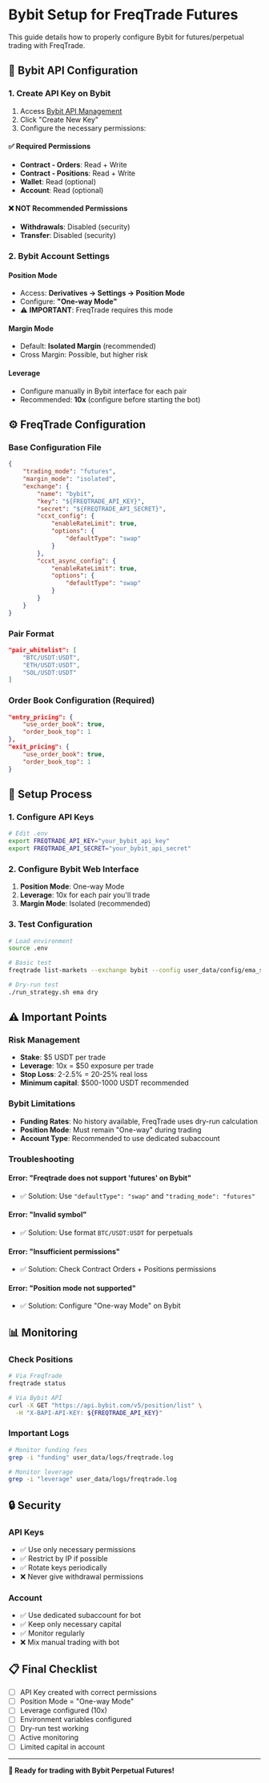 # Bybit Setup for FreqTrade Futures

This guide details how to properly configure Bybit for futures/perpetual trading with FreqTrade.

## 🔧 Bybit API Configuration

### 1. Create API Key on Bybit

1. Access [Bybit API Management](https://www.bybit.com/app/user/api-management)
2. Click "Create New Key"
3. Configure the necessary permissions:

#### ✅ Required Permissions
- **Contract - Orders**: Read + Write
- **Contract - Positions**: Read + Write  
- **Wallet**: Read (optional)
- **Account**: Read (optional)

#### ❌ NOT Recommended Permissions
- **Withdrawals**: Disabled (security)
- **Transfer**: Disabled (security)

### 2. Bybit Account Settings

#### Position Mode
- Access: **Derivatives → Settings → Position Mode**
- Configure: **"One-way Mode"** 
- ⚠️ **IMPORTANT**: FreqTrade requires this mode

#### Margin Mode
- Default: **Isolated Margin** (recommended)
- Cross Margin: Possible, but higher risk

#### Leverage
- Configure manually in Bybit interface for each pair
- Recommended: **10x** (configure before starting the bot)

## ⚙️ FreqTrade Configuration

### Base Configuration File

```json
{
    "trading_mode": "futures",
    "margin_mode": "isolated", 
    "exchange": {
        "name": "bybit",
        "key": "${FREQTRADE_API_KEY}",
        "secret": "${FREQTRADE_API_SECRET}",
        "ccxt_config": {
            "enableRateLimit": true,
            "options": {
                "defaultType": "swap"
            }
        },
        "ccxt_async_config": {
            "enableRateLimit": true,
            "options": {
                "defaultType": "swap"
            }
        }
    }
}
```

### Pair Format

```json
"pair_whitelist": [
    "BTC/USDT:USDT",
    "ETH/USDT:USDT", 
    "SOL/USDT:USDT"
]
```

### Order Book Configuration (Required)

```json
"entry_pricing": {
    "use_order_book": true,
    "order_book_top": 1
},
"exit_pricing": {
    "use_order_book": true,
    "order_book_top": 1
}
```

## 🚀 Setup Process

### 1. Configure API Keys
```bash
# Edit .env
export FREQTRADE_API_KEY="your_bybit_api_key"
export FREQTRADE_API_SECRET="your_bybit_api_secret"
```

### 2. Configure Bybit Web Interface

1. **Position Mode**: One-way Mode
2. **Leverage**: 10x for each pair you'll trade
3. **Margin Mode**: Isolated (recommended)

### 3. Test Configuration

```bash
# Load environment
source .env

# Basic test
freqtrade list-markets --exchange bybit --config user_data/config/ema_scalping_config.json

# Dry-run test
./run_strategy.sh ema dry
```

## ⚠️ Important Points

### Risk Management
- **Stake**: $5 USDT per trade
- **Leverage**: 10x = $50 exposure per trade
- **Stop Loss**: 2-2.5% = 20-25% real loss
- **Minimum capital**: $500-1000 USDT recommended

### Bybit Limitations
- **Funding Rates**: No history available, FreqTrade uses dry-run calculation
- **Position Mode**: Must remain "One-way" during trading
- **Account Type**: Recommended to use dedicated subaccount

### Troubleshooting

#### Error: "Freqtrade does not support 'futures' on Bybit"
- ✅ Solution: Use `"defaultType": "swap"` and `"trading_mode": "futures"`

#### Error: "Invalid symbol" 
- ✅ Solution: Use format `BTC/USDT:USDT` for perpetuals

#### Error: "Insufficient permissions"
- ✅ Solution: Check Contract Orders + Positions permissions

#### Error: "Position mode not supported"
- ✅ Solution: Configure "One-way Mode" on Bybit

## 📊 Monitoring

### Check Positions
```bash
# Via FreqTrade
freqtrade status

# Via Bybit API
curl -X GET "https://api.bybit.com/v5/position/list" \
  -H "X-BAPI-API-KEY: ${FREQTRADE_API_KEY}"
```

### Important Logs
```bash
# Monitor funding fees
grep -i "funding" user_data/logs/freqtrade.log

# Monitor leverage
grep -i "leverage" user_data/logs/freqtrade.log
```

## 🔒 Security

### API Keys
- ✅ Use only necessary permissions
- ✅ Restrict by IP if possible
- ✅ Rotate keys periodically
- ❌ Never give withdrawal permissions

### Account
- ✅ Use dedicated subaccount for bot
- ✅ Keep only necessary capital
- ✅ Monitor regularly
- ❌ Mix manual trading with bot

## 📋 Final Checklist

- [ ] API Key created with correct permissions
- [ ] Position Mode = "One-way Mode"
- [ ] Leverage configured (10x)
- [ ] Environment variables configured
- [ ] Dry-run test working
- [ ] Active monitoring
- [ ] Limited capital in account

---

**🎯 Ready for trading with Bybit Perpetual Futures!**